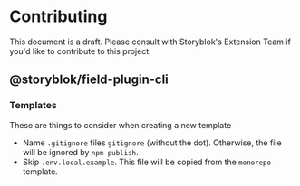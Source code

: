 # Contributing

This document is a draft. Please consult with Storyblok's Extension Team if you'd like to contribute to this project.

[//]: # (TODO)

[//]: # (## @storyblok/field-plugin)

[//]: # (TODO)
## @storyblok/field-plugin-cli

[//]: # (TODO)

### Templates

These are things to consider when creating a new template

- Name `.gitignore` files `gitignore` (without the dot). Otherwise, the file will be ignored by `npm publish`.
- Skip `.env.local.example`. This file will be copied from the `monorepo` template.